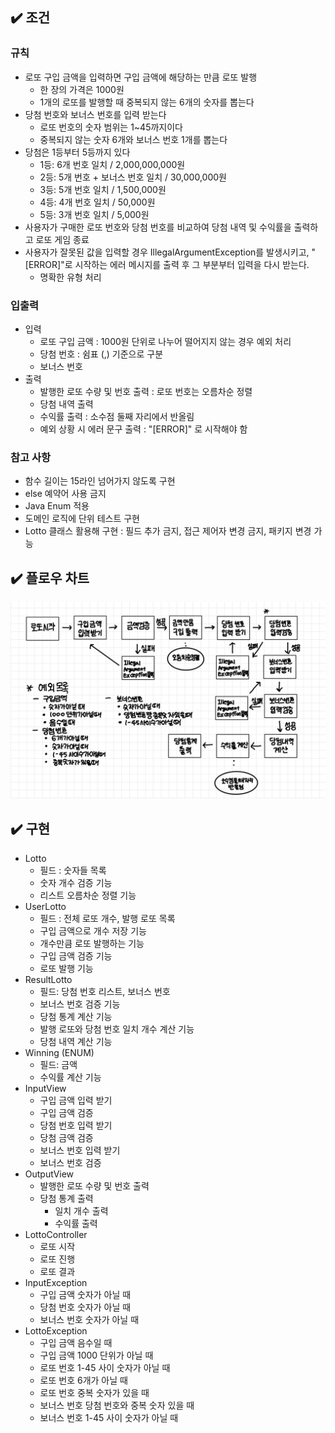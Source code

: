 ## :heavy_check_mark: 조건

### 규칙
- 로또 구입 금액을 입력하면 구입 금액에 해당하는 만큼 로또 발행
  - 한 장의 가격은 1000원
  - 1개의 로또를 발행할 때 중복되지 않는 6개의 숫자를 뽑는다
- 당첨 번호와 보너스 번호를 입력 받는다
  - 로또 번호의 숫자 범위는 1~45까지이다
  - 중복되지 않는 숫자 6개와 보너스 번호 1개를 뽑는다
- 당첨은 1등부터 5등까지 있다
  - 1등: 6개 번호 일치 / 2,000,000,000원
  - 2등: 5개 번호 + 보너스 번호 일치 / 30,000,000원
  - 3등: 5개 번호 일치 / 1,500,000원
  - 4등: 4개 번호 일치 / 50,000원
  - 5등: 3개 번호 일치 / 5,000원
- 사용자가 구매한 로또 번호와 당첨 번호를 비교하여 당첨 내역 및 수익률을 출력하고 로또 게임 종료
- 사용자가 잘못된 값을 입력할 경우 IllegalArgumentException를 발생시키고,
  "[ERROR]"로 시작하는 에러 메시지를 출력 후 그 부분부터 입력을 다시 받는다.
  - 명확한 유형 처리

### 입출력
- 입력
  - 로또 구입 금액 : 1000원 단위로 나누어 떨어지지 않는 경우 예외 처리
  - 당첨 번호 : 쉼표 (,) 기준으로 구분
  - 보너스 번호
- 출력
  - 발행한 로또 수량 및 번호 출력 : 로또 번호는 오름차순 정렬
  - 당첨 내역 출력
  - 수익률 출력 : 소수점 둘째 자리에서 반올림
  - 예외 상황 시 에러 문구 출력 : "[ERROR]" 로 시작해야 함
 
### 참고 사항
- 함수 길이는 15라인 넘어가지 않도록 구현
- else 예약어 사용 금지
- Java Enum 적용
- 도메인 로직에 단위 테스트 구현
- Lotto 클래스 활용해 구현 : 필드 추가 금지, 접근 제어자 변경 금지, 패키지 변경 가능



## :heavy_check_mark: 플로우 차트
![flow](./lotto-flow.jpg)


## :heavy_check_mark: 구현
- Lotto
    - 필드 : 숫자들 목록
    - 숫자 개수 검증 기능
    - 리스트 오름차순 정렬 기능
- UserLotto
    - 필드 : 전체 로또 개수, 발행 로또 목록
    - 구입 금액으로 개수 저장 기능
    - 개수만큼 로또 발행하는 기능
    - 구입 금액 검증 기능
    - 로또 발행 기능
- ResultLotto
    - 필드: 당첨 번호 리스트, 보너스 번호
    - 보너스 번호 검증 기능
    - 당첨 통계 계산 기능
    - 발행 로또와 당첨 번호 일치 개수 계산 기능
    - 당첨 내역 계산 기능
- Winning (ENUM)
  - 필드: 금액
  - 수익률 계산 기능
- InputView
    - 구입 금액 입력 받기 
    - 구입 금액 검증 
    - 당첨 번호 입력 받기 
    - 당첨 금액 검증 
    - 보너스 번호 입력 받기 
    - 보너스 번호 검증 
- OutputView
    - 발행한 로또 수량 및 번호 출력
    - 당첨 통계 출력
      - 일치 개수 출력
      - 수익률 출력
- LottoController
    - 로또 시작
    - 로또 진행
    - 로또 결과
- InputException
    - 구입 금액 숫자가 아닐 때
    - 당첨 번호 숫자가 아닐 때
    - 보너스 번호 숫자가 아닐 때
- LottoException
  - 구입 금액 음수일 때
  - 구입 금액 1000 단위가 아닐 때
  - 로또 번호 1-45 사이 숫자가 아닐 때
  - 로또 번호 6개가 아닐 때
  - 로또 번호 중복 숫자가 있을 때
  - 보너스 번호 당첨 번호와 중복 숫자 있을 때
  - 보너스 번호 1-45 사이 숫자가 아닐 때
  
    
